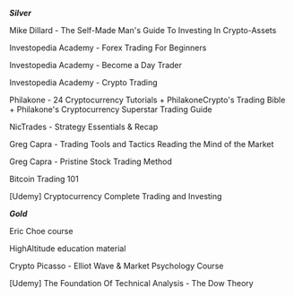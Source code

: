 ***Silver***

Mike Dillard - The Self-Made Man's Guide To Investing In Crypto-Assets

Investopedia Academy - Forex Trading For Beginners

Investopedia Academy - Become a Day Trader

Investopedia Academy - Crypto Trading

Philakone - 24 Cryptocurrency Tutorials + PhilakoneCrypto's Trading Bible + Philakone's Cryptocurrency Superstar Trading Guide

NicTrades - Strategy Essentials & Recap

Greg Capra - Trading Tools and Tactics Reading the Mind of the Market

Greg Capra - Pristine Stock Trading Method

Bitcoin Trading 101

[Udemy] Cryptocurrency Complete Trading and Investing



***Gold***

Eric Choe course

HighAltitude education material

Crypto Picasso - Elliot Wave & Market Psychology Course

[Udemy] The Foundation Of Technical Analysis - The Dow Theory
